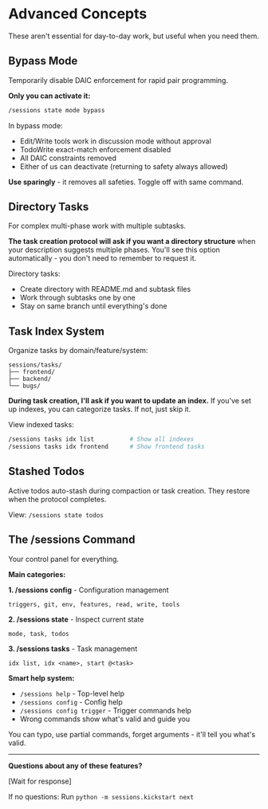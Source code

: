 # Advanced Concepts

These aren't essential for day-to-day work, but useful when you need them.

## Bypass Mode

Temporarily disable DAIC enforcement for rapid pair programming.

**Only you can activate it:**
```bash
/sessions state mode bypass
```

In bypass mode:
- Edit/Write tools work in discussion mode without approval
- TodoWrite exact-match enforcement disabled
- All DAIC constraints removed
- Either of us can deactivate (returning to safety always allowed)

**Use sparingly** - it removes all safeties. Toggle off with same command.

## Directory Tasks

For complex multi-phase work with multiple subtasks.

**The task creation protocol will ask if you want a directory structure** when your description suggests multiple phases. You'll see this option automatically - you don't need to remember to request it.

Directory tasks:
- Create directory with README.md and subtask files
- Work through subtasks one by one
- Stay on same branch until everything's done

## Task Index System

Organize tasks by domain/feature/system:

```
sessions/tasks/
├── frontend/
├── backend/
└── bugs/
```

**During task creation, I'll ask if you want to update an index.** If you've set up indexes, you can categorize tasks. If not, just skip it.

View indexed tasks:
```bash
/sessions tasks idx list          # Show all indexes
/sessions tasks idx frontend      # Show frontend tasks
```

## Stashed Todos

Active todos auto-stash during compaction or task creation. They restore when the protocol completes.

View: `/sessions state todos`

## The /sessions Command

Your control panel for everything.

**Main categories:**

**1. /sessions config** - Configuration management
```
triggers, git, env, features, read, write, tools
```

**2. /sessions state** - Inspect current state
```
mode, task, todos
```

**3. /sessions tasks** - Task management
```
idx list, idx <name>, start @<task>
```

**Smart help system:**
- `/sessions help` - Top-level help
- `/sessions config` - Config help
- `/sessions config trigger` - Trigger commands help
- Wrong commands show what's valid and guide you

You can typo, use partial commands, forget arguments - it'll tell you what's valid.

---

**Questions about any of these features?**

[Wait for response]

If no questions: Run `python -m sessions.kickstart next`
